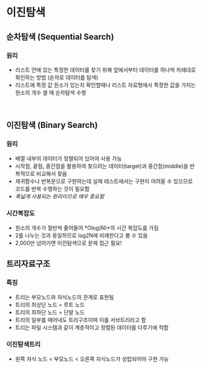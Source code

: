 # 이진탐색

## 순차탐색 (Sequential Search)
### 원리
- 리스트 안에 있는 특정한 데이터를 찾기 위해 앞에서부터 데이터를 하나씩 차례대로 확인하는 방법 (순차로 데이터를 탐색)
- 리스트에 특정 값 원소가 있는지 확인할때나 리스트 자료형에서 특정한 값을 가지는 원소의 개수 셀 때 순차탐색 수행

</br>

## 이진탐색 (Binary Search)
### 원리
- 배열 내부의 데이터가 정렬되어 있어야 사용 가능
- 시작점, 끝점, 중간점을 활용하여 찾으려는 데이터(target)과 중간점(middle)을 반복적으로 비교해서 찾음
- 재귀함수나 반복문으로 구현하는데 실제 테스트에서는 구현이 어려울 수 있으므로 코드를 반복 수행하는 것이 필요함
- *폭넓게 사용되는 원리이므로 매우 중요함*

### 시간복잡도
- 원소의 개수가 절반씩 줄어들어 *Olog(N)*의 시간 복잡도를 가짐 
- 2를 나누는 것과 동일하므로 log2N에 비례한다고 볼 수 있음
- 2,000만 넘어가면 이진탐색으로 문제 접근 필요!

## 트리자료구조
### 특징
- 트리는 부모노드와 자식노드의 관계로 표현됨
- 트리의 최상단 노드 = 루트 노드
- 트리의 최하단 노드 = 단말 노드
- 트리의 일부를 떼어내도 트리구조이며 이를 서브트리라고 함
- 트리는 파일 시스템과 같이 계층적이고 정렬된 데이터를 다루기에 적합

### 이진탐색트리
- 왼쪽 자식 노드 < 부모노드 < 오른쪽 자식노드가 성립되어야 구현 가능
